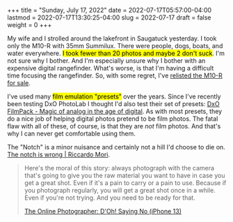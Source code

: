 +++
title = "Sunday, July 17, 2022"
date = 2022-07-17T05:57:00-04:00
lastmod = 2022-07-17T13:30:25-04:00
slug = 2022-07-17
draft = false
weight = 0
+++

My wife and I strolled around the lakefront in Saugatuck yesterday. I took only the M10-R with 35mm Summilux. There were people, dogs, boats, and water everywhere. <mark>I took fewer than 20 photos and maybe 2 don't suck</mark>. I'm not sure why I bother. And I'm especially unsure why I bother with an expensive digital rangefinder. What's worse, is that I'm having a difficult time focusing the rangefinder. So, with some regret, I've [relisted the M10-R for sale](https://www.fredmiranda.com/forum/topic/1762243).

I've used many <mark>film emulation "presets"</mark> over the years. Since I've recently been testing DxO PhotoLab I thought I'd also test their set of presets: [DxO FilmPack - Magic of analog in the age of digital](https://www.dxo.com/dxo-filmpack/). As with most presets, they do a nice job of helping digital photos pretend to be film photos. The fatal flaw with all of these, of course, is that they are _not_ film photos. And that's why I can never get comfortable using them.

The "Notch" is a minor nuisance and certainly not a hill I'd choose to die on. [The notch is wrong | Riccardo Mori](http://morrick.me/archives/9621).

> Here's the moral of this story: always photograph with the camera that's going to give you the raw material you want to have in case you get a great shot. Even if it's a pain to carry or a pain to use. Because if you photograph regularly, you will get a great shot once in a while. Even if you're not trying. And you need to be ready for that.
>
> [The Online Photographer: D'Oh! Saying No (iPhone 13)](https://theonlinephotographer.typepad.com/the_online_photographer/2022/07/doh-.html)

[//]: # "Exported with love from a post written in Org mode"
[//]: # "- https://github.com/kaushalmodi/ox-hugo"
